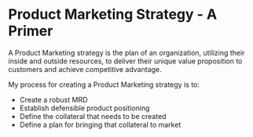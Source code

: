 # Product Marketing Strategy - A Primer

A Product Marketing strategy is the plan of an organization, utilizing their inside and outside resources, to deliver their unique value proposition to customers and achieve competitive advantage.

My process for creating a Product Marketing strategy is to:

* Create a robust MRD
* Establish defensible product positioning
* Define the collateral that needs to be created
* Define a plan for bringing that collateral to market

